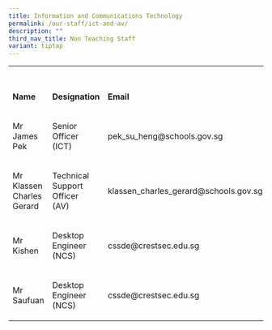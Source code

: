 ```yaml
---
title: Information and Communications Technology
permalink: /our-staff/ict-and-av/
description: ""
third_nav_title: Non Teaching Staff
variant: tiptap
---
```

<table style="minWidth: 75px">
<colgroup>
<col>
<col>
<col>
</colgroup>
<tbody>
<tr>
<td rowspan="1" colspan="3">
<h3></h3>
</td>
</tr>
<tr>
<td rowspan="1" colspan="1">
<p><strong>Name</strong>
</p>
</td>
<td rowspan="1" colspan="1">
<p><strong>Designation</strong>
</p>
</td>
<td rowspan="1" colspan="1">
<p><strong>Email</strong>
</p>
</td>
</tr>
<tr>
<td rowspan="1" colspan="1">
<p>Mr James Pek</p>
</td>
<td rowspan="1" colspan="1">
<p>Senior Officer
<br>(ICT)</p>
</td>
<td rowspan="1" colspan="1">
<p><a rel="noopener noreferrer nofollow" target="_blank">pek_su_heng@schools.gov.sg</a>
</p>
</td>
</tr>
<tr>
<td rowspan="1" colspan="1">
<p>Mr Klassen Charles Gerard</p>
</td>
<td rowspan="1" colspan="1">
<p>Technical Support Officer
<br>(AV)</p>
</td>
<td rowspan="1" colspan="1">
<p><a rel="noopener noreferrer nofollow" target="_blank">klassen_charles_gerard@schools.gov.sg</a>
</p>
</td>
</tr>
<tr>
<td rowspan="1" colspan="1">
<p>Mr Kishen</p>
</td>
<td rowspan="1" colspan="1">
<p>Desktop Engineer (NCS)</p>
</td>
<td rowspan="1" colspan="1">
<p><a rel="noopener noreferrer nofollow" target="_blank">cssde@crestsec.edu.sg</a>
</p>
</td>
</tr>
<tr>
<td rowspan="1" colspan="1">
<p>Mr Saufuan</p>
</td>
<td rowspan="1" colspan="1">
<p>Desktop Engineer (NCS)</p>
</td>
<td rowspan="1" colspan="1">
<p><a rel="noopener noreferrer nofollow" target="_blank">cssde@crestsec.edu.sg</a>
</p>
</td>
</tr>
</tbody>
</table>
<p></p>